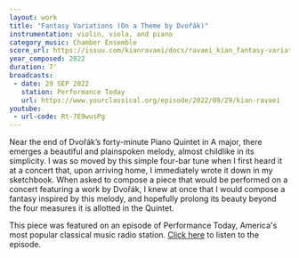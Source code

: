 ```yaml
---
layout: work
title: "Fantasy Variations (On a Theme by Dvořák)"
instrumentation: violin, viola, and piano
category_music: Chamber Ensemble
score_url: https://issuu.com/kianravaei/docs/ravaei_kian_fantasy-variations_score_ed_2
year_composed: 2022
duration: 7'
broadcasts:
 - date: 29 SEP 2022
   station: Performance Today
   url: https://www.yourclassical.org/episode/2022/09/29/kian-ravaei
youtube:
 - url-code: Rt-7E9wusPg
---
```

Near the end of Dvořák’s forty-minute Piano Quintet in A major, there emerges a beautiful and plainspoken melody, almost childlike in its simplicity. I was so moved by this simple four-bar tune when I first heard it at a concert that, upon arriving home, I immediately wrote it down in my sketchbook. When asked to compose a piece that would be performed on a concert featuring a work by Dvořák, I knew at once that I would compose a fantasy inspired by this melody, and hopefully prolong its beauty beyond the four measures it is allotted in the Quintet.

This piece was featured on an episode of Performance Today, America's most popular classical music radio station. <a href="https://www.yourclassical.org/episode/2022/09/29/kian-ravaei">Click here</a> to listen to the episode.